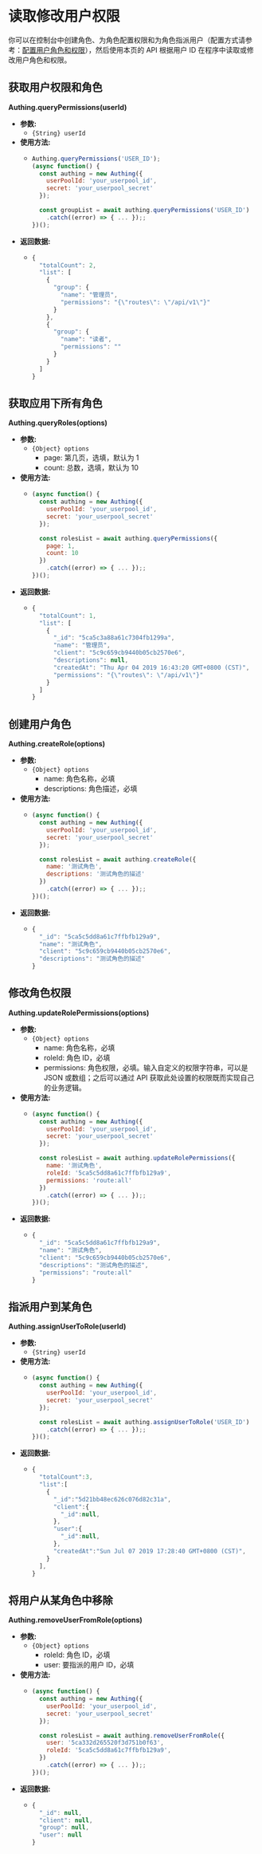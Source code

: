 # 读取修改用户权限

你可以在控制台中创建角色、为角色配置权限和为角色指派用户（配置方式请参考：[配置用户角色和权限](https://learn.authing.cn/authing/advanced/roles)），然后使用本页的 API 根据用户 ID  在程序中读取或修改用户角色和权限。

## 获取用户权限和角色

**Authing.queryPermissions\(userId\)**

* **参数:**
  * `{String} userId`
* **使用方法:**
  * ```javascript
    Authing.queryPermissions('USER_ID');
    (async function() {
      const authing = new Authing({
        userPoolId: 'your_userpool_id',
        secret: 'your_userpool_secret'
      });
  
      const groupList = await authing.queryPermissions('USER_ID')
        .catch((error) => { ... });;
    })();
    ```
* **返回数据:**
  * ```javascript
    {
      "totalCount": 2,
      "list": [
        {
          "group": {
            "name": "管理员",
            "permissions": "{\"routes\": \"/api/v1\"}"
          }
        },
        {
          "group": {
            "name": "读者",
            "permissions": ""
          }
        }
      ]
    }
    ```

## 获取应用下所有角色

**Authing.queryRoles\(options\)**

* **参数:**
  * `{Object} options`
    * page: 第几页，选填，默认为 1
    * count: 总数，选填，默认为 10
* **使用方法:**
  * ```javascript
    (async function() {
      const authing = new Authing({
        userPoolId: 'your_userpool_id',
        secret: 'your_userpool_secret'
      });
  
      const rolesList = await authing.queryPermissions({
        page: 1,
        count: 10
      })
        .catch((error) => { ... });;
    })();
    ```
* **返回数据:**
  * ```javascript
    {
      "totalCount": 1,
      "list": [
        {
          "_id": "5ca5c3a88a61c7304fb1299a",
          "name": "管理员",
          "client": "5c9c659cb9440b05cb2570e6",
          "descriptions": null,
          "createdAt": "Thu Apr 04 2019 16:43:20 GMT+0800 (CST)",
          "permissions": "{\"routes\": \"/api/v1\"}"
        }
      ]
    }
    ```

## 创建用户角色

**Authing.createRole\(options\)**

* **参数:**
  * `{Object} options`
    * name: 角色名称，必填
    * descriptions: 角色描述，必填
* **使用方法:**
  * ```javascript
    (async function() {
      const authing = new Authing({
        userPoolId: 'your_userpool_id',
        secret: 'your_userpool_secret'
      });
  
      const rolesList = await authing.createRole({
        name: '测试角色',
        descriptions: '测试角色的描述'
      })
        .catch((error) => { ... });;
    })();
    ```
* **返回数据:**
  * ```javascript
    {
      "_id": "5ca5c5dd8a61c7ffbfb129a9",
      "name": "测试角色",
      "client": "5c9c659cb9440b05cb2570e6",
      "descriptions": "测试角色的描述"
    }
    ```

## 修改角色权限

**Authing.updateRolePermissions\(options\)**

* **参数:**
  * `{Object} options`
    * name: 角色名称，必填
    * roleId: 角色 ID，必填
    * permissions: 角色权限，必填。输入自定义的权限字符串，可以是 JSON 或数组；之后可以通过 API 获取此处设置的权限既而实现自己的业务逻辑。
* **使用方法:**
  * ```javascript
    (async function() {
      const authing = new Authing({
        userPoolId: 'your_userpool_id',
        secret: 'your_userpool_secret'
      });
  
      const rolesList = await authing.updateRolePermissions({
        name: '测试角色',
        roleId: '5ca5c5dd8a61c7ffbfb129a9',
        permissions: 'route:all'
      })
        .catch((error) => { ... });;
    })();
    ```
* **返回数据:**
  * ```javascript
    {
      "_id": "5ca5c5dd8a61c7ffbfb129a9",
      "name": "测试角色",
      "client": "5c9c659cb9440b05cb2570e6",
      "descriptions": "测试角色的描述",
      "permissions": "route:all"
    }
    ```

## 指派用户到某角色

**Authing.assignUserToRole\(userId\)**

* **参数:**
  * `{String} userId`
* **使用方法:**
  * ```javascript
    (async function() {
      const authing = new Authing({
        userPoolId: 'your_userpool_id',
        secret: 'your_userpool_secret'
      });
  
      const rolesList = await authing.assignUserToRole('USER_ID')
        .catch((error) => { ... });;
    })();
    ```
* **返回数据:**
  * ```javascript
    {
      "totalCount":3,
      "list":[
        {
          "_id":"5d21bb48ec626c076d82c31a",
          "client":{
            "_id":null,
          },
          "user":{
            "_id":null,
          },
          "createdAt":"Sun Jul 07 2019 17:28:40 GMT+0800 (CST)",
        }
      ],
    }
    ```

## 将用户从某角色中移除

**Authing.removeUserFromRole\(options\)**

* **参数:**
  * `{Object} options`
    * roleId: 角色 ID，必填
    * user: 要指派的用户 ID，必填
* **使用方法:**
  * ```javascript
    (async function() {
      const authing = new Authing({
        userPoolId: 'your_userpool_id',
        secret: 'your_userpool_secret'
      });
  
      const rolesList = await authing.removeUserFromRole({
        user: '5ca332d265520f3d751b0f63',
        roleId: '5ca5c5dd8a61c7ffbfb129a9',
      })
        .catch((error) => { ... });;
    })();
    ```
* **返回数据:**
  * ```javascript
    {
      "_id": null,
      "client": null,
      "group": null,
      "user": null
    }
    ```


